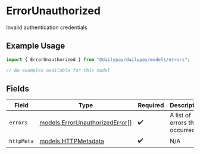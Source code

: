 # ErrorUnauthorized

Invalid authentication credentials

## Example Usage

```typescript
import { ErrorUnauthorized } from "@dailypay/dailypay/models/errors";

// No examples available for this model
```

## Fields

| Field                                                                     | Type                                                                      | Required                                                                  | Description                                                               |
| ------------------------------------------------------------------------- | ------------------------------------------------------------------------- | ------------------------------------------------------------------------- | ------------------------------------------------------------------------- |
| `errors`                                                                  | [models.ErrorUnauthorizedError](../../models/errorunauthorizederror.md)[] | :heavy_check_mark:                                                        | A list of errors that occurred.                                           |
| `httpMeta`                                                                | [models.HTTPMetadata](../../models/httpmetadata.md)                       | :heavy_check_mark:                                                        | N/A                                                                       |